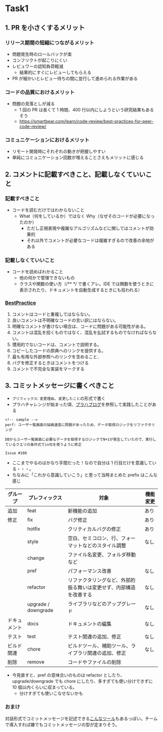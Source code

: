 # Task1

## 1. PR を小さくするメリット

### リリース期間の短縮につながるメリット

- 問題発生時のロールバックが楽
- コンフリクトが起こりにくい
- レビュワーの認知負荷軽減
  - 結果的にすぐにレビューしてもらえる
- PR が細かいとレビュー待ちの間に並行して進められる作業がある

### コードの品質におけるメリット

- 問題の見落としが減る
  - 1 回の PR は長くて 1 時間、400 行以内にしようという研究結果もあるそう
  - https://smartbear.com/learn/code-review/best-practices-for-peer-code-review/

### コミュニケーションにおけるメリット

- リモート開発時にそれぞれの動きが把握しやすい
- 単純にコミュニケーション回数が増えることさえもメリットに感じる

## 2. コメントに記載すべきこと、記載しなくていいこと

### 記載すべきこと

- コードを読むだけではわからないこと
  - What（何をしているか）ではなく Why（なぜそのコードが必要になったのか）
    - ただし正規表現や複雑なアルゴリズムなどに関してはコメントが効果的
    - それ以外でコメントが必要なコードは複雑すぎるので改善の余地がある

### 記載しなくていいこと

- コードを読めばわかること
  - 他の何かで管理できないもの
  - クラスや関数の使い方（/\*\* \*/ で書くアレ。IDE では関数を使うときに表示されたり、ドキュメントを自動生成するときにも拾われる）

### [BestPractice](https://stackoverflow.blog/2021/12/23/best-practices-for-writing-code-comments/)

1. コメントはコードと重複してはならない。
2. 良いコメントは不明確なコードの言い訳にはならない。
3. 明確なコメントが書けない場合は、コードに問題がある可能性がある。
4. コメントは混乱を招くものではなく、混乱を払拭するものでなければならない。
5. 慣用的でないコードは、コメントで説明する。
6. コピーしたコードの原典へのリンクを提供する。
7. 最も有用な外部参照へのリンクを含めること．
8. バグを修正するときはコメントをつける
9. コメントで不完全な実装をマークする

## 3. コミットメッセージに書くべきこと

- `プリフィックス`: `変更理由`、`変更したこと`の形式で書く
- プラハチャレンジが始まった頃、[プラハブログ](https://www.praha-inc.com/lab/posts/commit-message)を参照して実践したことがある

```
<!-- sample -->
perf: ユーザ一覧画面の描画速度に問題があったため、データ取得ロジックをリファクタリング

DBからユーザ一覧画面に必要なデータを取得するロジックでN+1が発生していたので、実行しているクエリの条件式でin句を使うように修正

Issue #100
```

- ここまでやるのはかなり手間だった！なので自分は 1 行目だけを意識している・・・。
- ちなみに「これから意識していこう」と思って当時まとめた prefix はこんな感じ

| グループ     | プレフィックス      | 対象                                                               | 機能変更 |
| ------------ | ------------------- | ------------------------------------------------------------------ | -------- |
| 追加         | feat                | 新機能の追加                                                       | あり     |
| 修正         | fix                 | バグ修正                                                           | あり     |
|              | hotfix              | クリティカルバグの修正                                             | あり     |
|              | style               | 空白、セミコロン、行、フォーマットなどのスタイル調整               | なし     |
|              | change              | ファイル名変更、フォルダ移動など                                   |          |
|              | pref                | パフォーマンス改善                                                 | なし     |
|              | refactor            | リファクタリングなど、外部的振る舞いは変更せず、内部構造を改善する | なし     |
|              | upgrade / downgrade | ライブラリなどのアップグレード                                     | なし     |
| ドキュメント | docs                | ドキュメントの編集                                                 | なし     |
| テスト       | test                | テスト関連の追加、修正                                             | なし     |
| ビルド関連   | chore               | ビルドツール、補助ツール、ライブラリ関連の追加、修正               | なし     |
| 削除         | remove              | コードやファイルの削除                                             |          |

- 今見直すと、pref の意味合いのものは refactor としたり、upgrade/downgrade でも chore にしたり、多すぎても使い分けできずに 10 個以内くらいに収まっている。
  - 分けすぎても使いこなせないかも

### おまけ

対話形式でコミットメッセージを記述できる[こんなツール](https://blog.solunita.net/posts/write-easy-neat-git-commit-message/)もあるっぽい。チームで導入すれば嫌でもコミットメッセージの型が定まりそう。

